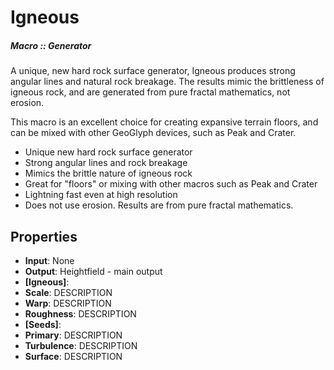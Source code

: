 # Igneous

##### Macro :: Generator

A unique, new hard rock surface generator, Igneous produces strong angular lines and natural rock breakage. The results mimic the brittleness of igneous rock, and are generated from pure fractal mathematics, not erosion.

This macro is an excellent choice for creating expansive terrain floors, and can be mixed with other GeoGlyph devices, such as Peak and Crater.

- Unique new hard rock surface generator
- Strong angular lines and rock breakage
- Mimics the brittle nature of igneous rock
- Great for "floors" or mixing with other macros such as Peak and Crater
- Lightning fast even at high resolution
- Does not use erosion. Results are from pure fractal mathematics.

## Properties
- **Input**: None
- **Output**: Heightfield - main output
- **[Igneous]**: 
- **Scale**: DESCRIPTION
- **Warp**: DESCRIPTION
- **Roughness**: DESCRIPTION
- **[Seeds]**: 
- **Primary**: DESCRIPTION
- **Turbulence**: DESCRIPTION
- **Surface**: DESCRIPTION


